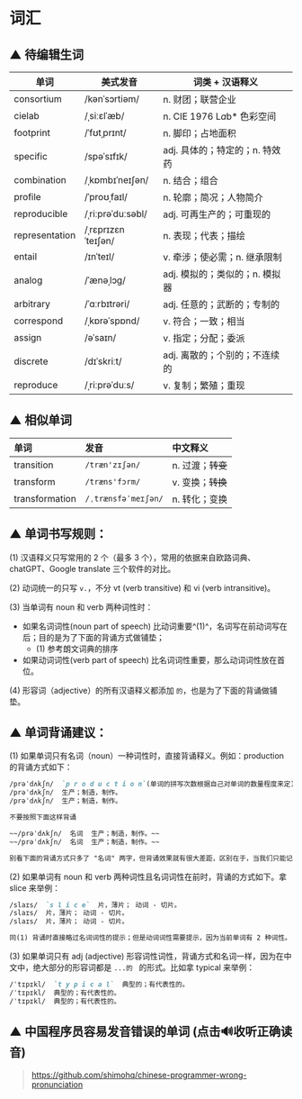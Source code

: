 # 词汇



## ▲ 待编辑生词

| 单词           | 美式发音           | 词类 + 汉语释义                |
| -------------- | ------------------ | ------------------------------ |
| consortium     | /kənˈsɔrtiəm/      | n. 财团；联营企业              |
| cielab         | /ˌsiːɛlˈæb/        | n. CIE 1976 L*a*b* 色彩空间    |
| footprint      | /ˈfʊtˌprɪnt/       | n. 脚印；占地面积              |
| specific       | /spəˈsɪfɪk/        | adj. 具体的；特定的；n. 特效药 |
| combination    | /ˌkɒmbɪˈneɪʃən/    | n. 结合；组合                  |
| profile        | /ˈproʊˌfaɪl/       | n. 轮廓；简况；人物简介        |
| reproducible   | /ˌriːprəˈduːsəbl/  | adj. 可再生产的；可重现的      |
| representation | /ˌrɛprɪzɛnˈteɪʃən/ | n. 表现；代表；描绘            |
| entail         | /ɪnˈteɪl/          | v. 牵涉；使必需；n. 继承限制   |
| analog         | /ˈænəˌlɔɡ/         | adj. 模拟的；类似的；n. 模拟器 |
| arbitrary      | /ˈɑːrbɪtrəri/      | adj. 任意的；武断的；专制的    |
| correspond     | /ˌkɒrəˈspɒnd/      | v. 符合；一致；相当            |
| assign         | /əˈsaɪn/           | v. 指定；分配；委派            |
| discrete       | /dɪˈskriːt/        | adj. 离散的；个别的；不连续的  |
| reproduce      | /ˌriːprəˈduːs/     | v. 复制；繁殖；重现            |



## ▲ 相似单词

|   单词   |  发音   |   中文释义   |
| :--- | :--- | :------- |
| transition     |  `/træn'zɪʃən/`     |  n. 过渡；~~转变~~   |
| transform      | `/træns'fɔrm/`      |  v. 变换；~~转换~~   |
| transformation | `/ˌtrænsfəˈmeɪʃən/` |  n. 转化；变换   |




## ▲ 单词书写规则：

(1) 汉语释义只写常用的 2 个（最多 3 个），常用的依据来自欧路词典、chatGPT、Google translate 三个软件的对比。

(2) 动词统一的只写 `v.`，不分 vt (verb transitive) 和 vi (verb intransitive)。

(3) 当单词有 noun 和 verb 两种词性时：

- 如果名词词性(noun part of speech) 比动词重要^(1)^，名词写在前动词写在后；目的是为了下面的背诵方式做铺垫；
    + (1) 参考朗文词典的排序
- 如果动词词性(verb part of speech) 比名词词性重要，那么动词词性放在首位。

(4) 形容词（adjective）的所有汉语释义都添加 `的`，也是为了下面的背诵做铺垫。


## ▲ 单词背诵建议：

(1) 如果单词只有名词（noun）一种词性时，直接背诵释义。例如：production 的背诵方式如下：

```md
/prəˈdʌkʃn/  `p r o d u c t i o n`(单词的拼写次数根据自己对单词的数量程度来定) ：生产；制造，制作。
/prəˈdʌkʃn/  生产；制造，制作。
/prəˈdʌkʃn/  生产；制造，制作。

不要按照下面这样背诵

~~/prəˈdʌkʃn/  名词  生产；制造，制作。~~
~~/prəˈdʌkʃn/  名词  生产；制造，制作。~~

别看下面的背诵方式只多了 "名词" 两字，但背诵效果就有很大差距，区别在于，当我们只能记住 production 的一个汉语释义时，我们下意识的就会说出：production - 生产；但是下面的方式就会记成 production - 名词。
```

(2) 如果单词有 noun 和 verb 两种词性且名词词性在前时，背诵的方式如下。拿 slice 来举例：
```md
/slaɪs/  `s l i c e`  片，薄片； 动词 - 切片。
/slaɪs/  片，薄片； 动词 - 切片。
/slaɪs/  片，薄片； 动词 - 切片。

同(1) 背诵时直接略过名词词性的提示；但是动词词性需要提示，因为当前单词有 2 种词性。
```

(3) 如果单词只有 adj (adjective) 形容词性词性，背诵方式和名词一样，因为在中文中，绝大部分的形容词都是 `...的 ` 的形式。比如拿 typical 来举例：
```md
/ˈtɪpɪkl/  `t y p i c a l`  典型的；有代表性的。
/ˈtɪpɪkl/  典型的；有代表性的。
/ˈtɪpɪkl/  典型的；有代表性的。
```




## ▲ 中国程序员容易发音错误的单词 (点击🔊收听正确读音)
> https://github.com/shimohq/chinese-programmer-wrong-pronunciation




